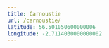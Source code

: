 ```yaml
---
title: Carnoustie
url: /carnoustie/
latitude: 56.501050600000006
longitude: -2.7114030000000002
---
```

